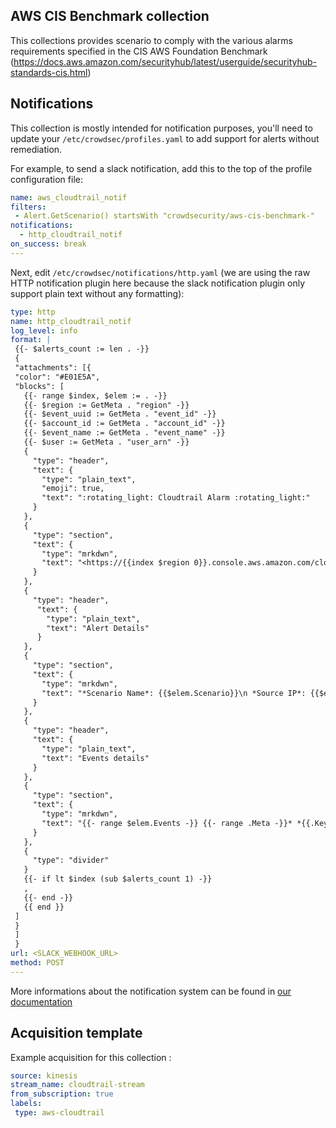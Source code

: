 ## AWS CIS Benchmark collection

This collections provides scenario to comply with the various alarms requirements specified in the CIS AWS Foundation Benchmark (https://docs.aws.amazon.com/securityhub/latest/userguide/securityhub-standards-cis.html)

## Notifications

This collection is mostly intended for notification purposes, you'll need to update your `/etc/crowdsec/profiles.yaml` to add support for alerts without remediation.

For example, to send a slack notification, add this to the top of the profile configuration file:
```yaml
name: aws_cloudtrail_notif
filters:
 - Alert.GetScenario() startsWith "crowdsecurity/aws-cis-benchmark-"
notifications:
  - http_cloudtrail_notif
on_success: break
---
```

Next, edit `/etc/crowdsec/notifications/http.yaml` (we are using the raw HTTP notification plugin here because the slack notification plugin only support plain text without any formatting):
```yaml
type: http
name: http_cloudtrail_notif
log_level: info
format: |
 {{- $alerts_count := len . -}}
 {
 "attachments": [{
 "color": "#E01E5A",
 "blocks": [
   {{- range $index, $elem := . -}}
   {{- $region := GetMeta . "region" -}}
   {{- $event_uuid := GetMeta . "event_id" -}}
   {{- $account_id := GetMeta . "account_id" -}}
   {{- $event_name := GetMeta . "event_name" -}}
   {{- $user := GetMeta . "user_arn" -}}
   {
     "type": "header",
     "text": {
       "type": "plain_text",
       "emoji": true,
       "text": ":rotating_light: Cloudtrail Alarm :rotating_light:"
     }
   },
   {
     "type": "section",
     "text": {
       "type": "mrkdwn",
       "text": "<https://{{index $region 0}}.console.aws.amazon.com/cloudtrail/home?region={{index $region 0}}#/events/{{index $event_uuid 0}}|View the cloudtrail event in the AWS console>"
     }
   },
   {
     "type": "header",
      "text": {
        "type": "plain_text",
        "text": "Alert Details"
      }
   },
   {
     "type": "section",
     "text": {
       "type": "mrkdwn",
       "text": "*Scenario Name*: {{$elem.Scenario}}\n *Source IP*: {{$elem.Source.Value}}\n *Account ID*: {{index $account_id 0}}\n *Event Name*: {{index $event_name 0}}\n *User*: {{index $user 0}}"
     }
   },
   {
     "type": "header",
     "text": {
       "type": "plain_text",
       "text": "Events details"
     }
   },
   {
     "type": "section",
     "text": {
       "type": "mrkdwn",
       "text": "{{- range $elem.Events -}} {{- range .Meta -}}* *{{.Key}}*: {{.Value}} \n {{end}} {{end}}"
     }
   },
   {
     "type": "divider"
   }
   {{- if lt $index (sub $alerts_count 1) -}}
   ,
   {{- end -}}
   {{ end }}
 ]
 }
 ]
 }
url: <SLACK_WEBHOOK_URL>
method: POST
---
```

More informations about the notification system can be found in [our documentation](https://docs.crowdsec.net/docs/next/notification_plugins/intro)

## Acquisition template

Example acquisition for this collection :

```yaml
source: kinesis
stream_name: cloudtrail-stream
from_subscription: true
labels:
 type: aws-cloudtrail
```